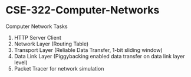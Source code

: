 # CSE-322-Computer-Networks
Computer Network Tasks

1. HTTP Server Client
2. Network Layer (Routing Table)
3. Transport Layer (Reliable Data Transfer, 1-bit sliding window)
4. Data Link Layer (Piggybacking enabled data transfer on data link layer level)
5. Packet Tracer for network simulation
